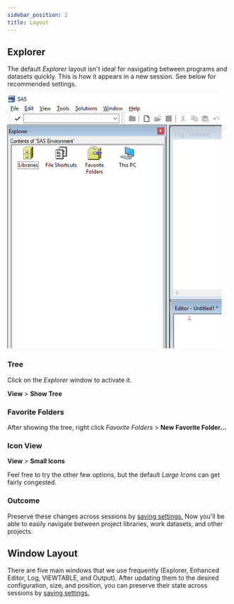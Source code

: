 ```yaml
---
sidebar_position: 2
title: Layout
---
```


## Explorer

The default _Explorer_ layout isn't ideal for navigating between programs and datasets quickly. This is how it appears in a new session. See below for recommended settings.

![](/img/settings/layout1.png)

### Tree

Click on the _Explorer_ window to activate it.

**View** > **Show Tree**

### Favorite Folders

After showing the tree, right click _Favorite Folders_ > **New Favorite Folder...**

### Icon View

**View** > **Small Icons**

Feel free to try the other few options, but the default _Large Icons_ can get fairly congested.

### Outcome

Preserve these changes across sessions by [saving settings.](saving-settings.md) Now you'll be able to easily navigate between project libraries, work datasets, and other projects.

<!-- ![](/img/settings/layout2.png) -->

## Window Layout

There are five main windows that we use frequently (Explorer, Enhanced Editor, Log, VIEWTABLE, and Output). After updating them to the desired configuration, size, and position, you can preserve their state across sessions by [saving settings.](saving-settings.md)
